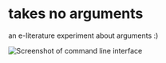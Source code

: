 # takes no arguments

an e-literature experiment about arguments :)

![Screenshot of command line interface](https://github.com/whykatherine/takesnoarguments/blob/master/screenshot.png)